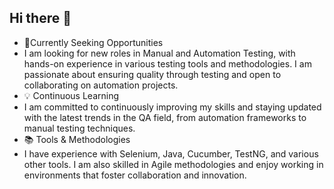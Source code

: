 ## Hi there 👋

<!--
**JadrankaMarkovic/JadrankaMarkovic** is a ✨ _special_ ✨ repository because its `README.md` (this file) appears on your GitHub profile.

Here are some ideas to get you started:

- 🔭 I’m currently working on ...
- 🌱 I’m currently learning ...
- 👯 I’m looking to collaborate on ...
- 🤔 I’m looking for help with ...
- 💬 Ask me about ...
- 📫 How to reach me: ...
- 😄 Pronouns: ...
- ⚡ Fun fact: ...
-->
- 🔭Currently Seeking Opportunities
- I am looking for new roles in Manual and Automation Testing, with hands-on experience in various testing tools and methodologies. I am passionate about ensuring quality through testing and open to collaborating on automation projects.
- 💡 Continuous Learning
- I am committed to continuously improving my skills and staying updated with the latest trends in the QA field, from automation frameworks to manual testing techniques.
- 📚 Tools & Methodologies
- I have experience with Selenium, Java, Cucumber, TestNG, and various other tools. I am also skilled in Agile methodologies and enjoy working in environments that foster collaboration and innovation.
